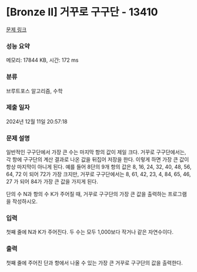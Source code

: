 # [Bronze II] 거꾸로 구구단 - 13410 

[문제 링크](https://www.acmicpc.net/problem/13410) 

### 성능 요약

메모리: 17844 KB, 시간: 172 ms

### 분류

브루트포스 알고리즘, 수학

### 제출 일자

2024년 12월 11일 20:57:18

### 문제 설명

<p>일반적인 구구단에서 가장 큰 수는 마지막 항의 값이 제일 크다. 거꾸로 구구단에서는, 각 항에 구구단의 계산 결과로 나온 값을 뒤집어 저장을 한다. 이렇게 하면 가장 큰 값이 항상 마지막이 아니게 된다. 예를 들어 8단의 9개 항의 값은 8, 16, 24, 32, 40, 48, 56, 64, 72 이 되어 72가 가장 크지만, 거꾸로 구구단에서는 8, 61, 42, 23, 4, 84, 65, 46, 27 가 되어 84가 가장 큰 값을 가지게 된다.</p>

<p>단의 수 N과 항의 수 K가 주어질 때, 거꾸로 구구단의 가장 큰 값을 출력하는 프로그램을 작성하시오.</p>

### 입력 

 <p>첫째 줄에 N과 K가 주어진다. 두 수는 모두 1,000보다 작거나 같은 자연수이다.</p>

### 출력 

 <p>첫째 줄에 주어진 단과 항에서 나올 수 있는 가장 큰 거꾸로 구구단의 값을 출력한다.</p>

